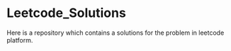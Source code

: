 # Leetcode_Solutions
Here is a repository which contains a solutions for the problem in leetcode platform.
